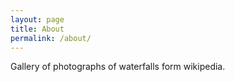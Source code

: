 ```yaml
---
layout: page
title: About
permalink: /about/
---
```


Gallery of photographs of waterfalls form wikipedia.
